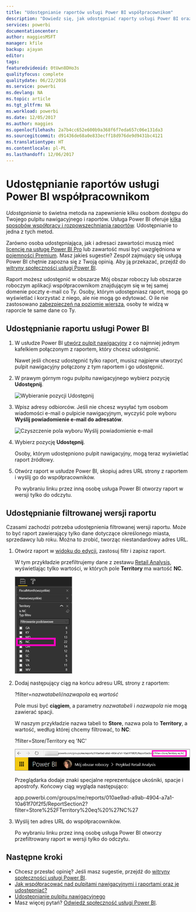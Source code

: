 ```yaml
---
title: "Udostępnianie raportów usługi Power BI współpracownikom"
description: "Dowiedz się, jak udostępniać raporty usługi Power BI oraz filtrowane raporty współpracownikom w Twojej organizacji."
services: powerbi
documentationcenter: 
author: maggiesMSFT
manager: kfile
backup: ajayan
editor: 
tags: 
featuredvideoid: 0tUwn8DHo3s
qualityfocus: complete
qualitydate: 06/22/2016
ms.service: powerbi
ms.devlang: NA
ms.topic: article
ms.tgt_pltfrm: NA
ms.workload: powerbi
ms.date: 12/05/2017
ms.author: maggies
ms.openlocfilehash: 2a7b4cc652e600b9a368f6f7eda657c06e131da3
ms.sourcegitcommit: d91436de68a0e833ecff18d976de9d9431bc4121
ms.translationtype: HT
ms.contentlocale: pl-PL
ms.lasthandoff: 12/06/2017
---
```

# <a name="share-power-bi-reports-with-your-coworkers"></a>Udostępnianie raportów usługi Power BI współpracownikom
*Udostępnianie* to świetna metoda na zapewnienie kilku osobom dostępu do Twojego pulpitu nawigacyjnego i raportów. Usługa Power BI oferuje [kilka sposobów współpracy i rozpowszechniania raportów](service-how-to-collaborate-distribute-dashboards-reports.md). Udostępnianie to jedna z tych metod.

Zarówno osoba udostępniająca, jak i adresaci zawartości muszą mieć [licencję na usługę Power BI Pro](service-free-vs-pro.md) lub zawartość musi być uwzględniona w [pojemności Premium](service-premium.md). Masz jakieś sugestie? Zespół zajmujący się usługą Power BI chętnie zapozna się z Twoją opinią. Aby ją przekazać, przejdź do [witryny społeczności usługi Power BI](https://community.powerbi.com/).

Raport możesz udostępnić w obszarze Mój obszar roboczy lub obszarze roboczym aplikacji współpracownikom znajdującym się w tej samej domenie poczty e-mail co Ty. Osoby, którym udostępniasz raport, mogą go wyświetlać i korzystać z niego, ale nie mogą go edytować. O ile nie zastosowano [zabezpieczeń na poziomie wiersza](service-admin-rls.md), osoby te widzą w raporcie te same dane co Ty. 

## <a name="share-a-power-bi-report"></a>Udostępnianie raportu usługi Power BI
1. W usłudze Power BI [utwórz pulpit nawigacyjny](service-dashboard-create.md) z co najmniej jednym kafelkiem połączonym z raportem, który chcesz udostępnić. 
   
    Nawet jeśli chcesz udostępnić tylko raport, musisz najpierw utworzyć pulpit nawigacyjny połączony z tym raportem i go udostępnić. 

1. W prawym górnym rogu pulpitu nawigacyjnego wybierz pozycję **Udostępnij**.

     ![Wybieranie pozycji Udostępnij](media/service-share-reports/power-bi-share-upper-right.png)
  
2. Wpisz adresy odbiorców. Jeśli nie chcesz wysyłać tym osobom wiadomości e-mail o pulpicie nawigacyjnym, wyczyść pole wyboru **Wyślij powiadomienie e-mail do adresatów**.

     ![Czyszczenie pola wyboru Wyślij powiadomienie e-mail](media/service-share-reports/power-bi-share-dont-send-mail.png)

4. Wybierz pozycję **Udostępnij**.

      Osoby, którym udostępniono pulpit nawigacyjny, mogą teraz wyświetlać raport źródłowy. 

1. Otwórz raport w usłudze Power BI, skopiuj adres URL strony z raportem i wyślij go do współpracowników. 
   
    Po wybraniu linku przez inną osobę usługa Power BI otworzy raport w wersji tylko do odczytu.

## <a name="share-a-filtered-version-of-a-report"></a>Udostępnianie filtrowanej wersji raportu
Czasami zachodzi potrzeba udostępnienia filtrowanej wersji raportu. Może to być raport zawierający tylko dane dotyczące określonego miasta, sprzedawcy lub roku. Można to zrobić, tworząc niestandardowy adres URL.

1. Otwórz raport w [widoku do edycji](service-reading-view-and-editing-view.md), zastosuj filtr i zapisz raport.
   
   W tym przykładzie przefiltrujemy dane z zestawu [Retail Analysis](sample-tutorial-connect-to-the-samples.md), wyświetlając tylko wartości, w których pole **Territory** ma wartość **NC**.
   
   ![Okienko filtru raportu](media/service-share-reports/power-bi-filter-report2.png)
2. Dodaj następujący ciąg na końcu adresu URL strony z raportem:
   
   ?filter=*nazwatabeli*/*nazwapola* eq *wartość*
   
    Pole musi być **ciągiem**, a parametry *nazwatabeli* i *nazwapola* nie mogą zawierać spacji.
   
   W naszym przykładzie nazwa tabeli to **Store**, nazwa pola to **Territory**, a wartość, według której chcemy filtrować, to **NC**:
   
    ?filter=Store/Territory eq 'NC'
   
   ![Adres URL przefiltrowanego raportu](media/service-share-reports/power-bi-filter-url3.png)
   
   Przeglądarka dodaje znaki specjalne reprezentujące ukośniki, spacje i apostrofy. Końcowy ciąg wygląda następująco:
   
   app.powerbi.com/groups/me/reports/010ae9ad-a9ab-4904-a7a1-10a61f70f2f5/ReportSection2?filter=Store%252FTerritory%20eq%20%27NC%27

3. Wyślij ten adres URL do współpracowników. 
   
   Po wybraniu linku przez inną osobę usługa Power BI otworzy przefiltrowany raport w wersji tylko do odczytu.

## <a name="next-steps"></a>Następne kroki
* Chcesz przesłać opinię? Jeśli masz sugestie, przejdź do [witryny społeczności usługi Power BI](https://community.powerbi.com/).
* [Jak współpracować nad pulpitami nawigacyjnymi i raportami oraz je udostępniać?](service-how-to-collaborate-distribute-dashboards-reports.md)
* [Udostępnianie pulpitu nawigacyjnego](service-share-dashboards.md)
* Masz więcej pytań? [Odwiedź społeczność usługi Power BI](http://community.powerbi.com/).

